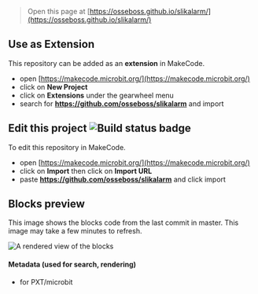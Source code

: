 
> Open this page at [https://osseboss.github.io/slikalarm/](https://osseboss.github.io/slikalarm/)

## Use as Extension

This repository can be added as an **extension** in MakeCode.

* open [https://makecode.microbit.org/](https://makecode.microbit.org/)
* click on **New Project**
* click on **Extensions** under the gearwheel menu
* search for **https://github.com/osseboss/slikalarm** and import

## Edit this project ![Build status badge](https://github.com/osseboss/slikalarm/workflows/MakeCode/badge.svg)

To edit this repository in MakeCode.

* open [https://makecode.microbit.org/](https://makecode.microbit.org/)
* click on **Import** then click on **Import URL**
* paste **https://github.com/osseboss/slikalarm** and click import

## Blocks preview

This image shows the blocks code from the last commit in master.
This image may take a few minutes to refresh.

![A rendered view of the blocks](https://github.com/osseboss/slikalarm/raw/master/.github/makecode/blocks.png)

#### Metadata (used for search, rendering)

* for PXT/microbit
<script src="https://makecode.com/gh-pages-embed.js"></script><script>makeCodeRender("{{ site.makecode.home_url }}", "{{ site.github.owner_name }}/{{ site.github.repository_name }}");</script>
